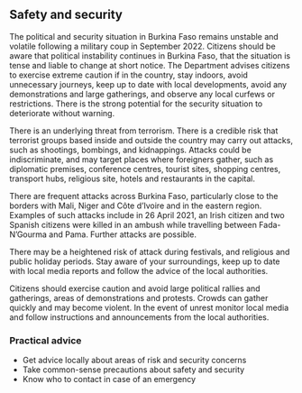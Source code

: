 ## Safety and security

The political and security situation in Burkina Faso remains unstable and volatile following a military coup in September 2022. Citizens should be aware that political instability continues in Burkina Faso, that the situation is tense and liable to change at short notice. The Department advises citizens to exercise extreme caution if in the country, stay indoors, avoid unnecessary journeys, keep up to date with local developments, avoid any demonstrations and large gatherings, and observe any local curfews or restrictions. There is the strong potential for the security situation to deteriorate without warning.

There is an underlying threat from terrorism. There is a credible risk that terrorist groups based inside and outside the country may carry out attacks, such as shootings, bombings, and kidnappings. Attacks could be indiscriminate, and may target places where foreigners gather, such as diplomatic premises, conference centres, tourist sites, shopping centres, transport hubs, religious site, hotels and restaurants in the capital.

There are frequent attacks across Burkina Faso, particularly close to the borders with Mali, Niger and Côte d’Ivoire and in the eastern region. Examples of such attacks include in 26 April 2021, an Irish citizen and two Spanish citizens were killed in an ambush while travelling between Fada-N’Gourma and Pama. Further attacks are possible.

There may be a heightened risk of attack during festivals, and religious and public holiday periods. Stay aware of your surroundings, keep up to date with local media reports and follow the advice of the local authorities.

Citizens should exercise caution and avoid large political rallies and gatherings, areas of demonstrations and protests. Crowds can gather quickly and may become violent. In the event of unrest monitor local media and follow instructions and announcements from the local authorities.

### **Practical advice**

* Get advice locally about areas of risk and security concerns
* Take common-sense precautions about safety and security
* Know who to contact in case of an emergency